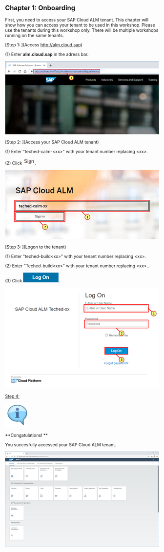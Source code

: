 ﻿## Chapter 1: Onboarding

First, you need to access your SAP Cloud ALM tenant. This chapter will show how you can access your tenant to be used in this workshop. Please use the tenants during this workshop only. There will be multiple workshops running on the same tenants.



[Step 1: ](Access http://alm.cloud.sap)



\(1\) Enter  **alm.cloud.sap**  in the adress bar.

![](Markdown_files/img_0.png)



[Step 2: ](Access your SAP Cloud ALM tenant)



\(1\) Enter "teched\-calm\-&lt;xx&gt;" with your tenant number replacing &lt;xx&gt;.

\(2\) Click  ![](Markdown_files/fieldicon.png).

![](Markdown_files/img_000.png)



[Step 3: ](Logon to the tenant)



\(1\) Enter "teched\-build&lt;xx&gt;" with your tenant number replacing &lt;xx&gt;.

\(2\) Enter "Teched\-build&lt;xx&gt;" with your tenant number replacing &lt;xx&gt;\.\.

\(3\) Click  ![](Markdown_files/fieldicon00.png).

![](Markdown_files/img_001.png)



[Step 4: ](Welcome!)



![](Markdown_files/info_word.png)

 **Congatulations\! ** 

You succesfully accessed your SAP Cloud ALM tenant.



 

![](Markdown_files/img_002.png)



